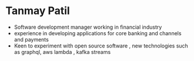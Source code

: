 # Tanmay Patil
* Software development manager working in financial industry
* experience in developing applications for core banking and channels and payments
* Keen to experiment with open source software , new technologies such as graphql, aws lambda , kafka streams
